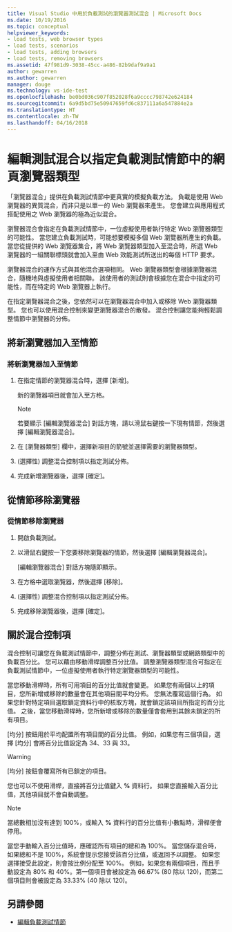 ```yaml
---
title: Visual Studio 中用於負載測試的瀏覽器測試混合 | Microsoft Docs
ms.date: 10/19/2016
ms.topic: conceptual
helpviewer_keywords:
- load tests, web browser types
- load tests, scenarios
- load tests, adding browsers
- load tests, removing browsers
ms.assetid: 47f981d9-3038-45cc-a486-82b9daf9a9a1
author: gewarren
ms.author: gewarren
manager: douge
ms.technology: vs-ide-test
ms.openlocfilehash: be0bd036c907f852028f6a9cccc798742e624184
ms.sourcegitcommit: 6a9d5bd75e50947659fd6c837111a6a547884e2a
ms.translationtype: HT
ms.contentlocale: zh-TW
ms.lasthandoff: 04/16/2018
---
```

# <a name="edit-the-test-mix-to-specify-which-web-browsers-types-in-a-load-test-scenario"></a>編輯測試混合以指定負載測試情節中的網頁瀏覽器類型

「瀏覽器混合」提供在負載測試情節中更真實的模擬負載方法。 負載是使用 Web 瀏覽器的異質混合，而非只是以單一的 Web 瀏覽器來產生。 您會建立與應用程式搭配使用之 Web 瀏覽器的極為近似混合。

 瀏覽器混合會指定在負載測試情節中，一位虛擬使用者執行特定 Web 瀏覽器類型的可能性。 當您建立負載測試時，可能想要模擬多個 Web 瀏覽器所產生的負載。 當您從提供的 Web 瀏覽器集合，將 Web 瀏覽器類型加入至混合時，所選 Web 瀏覽器的一組關聯標頭就會加入至由 Web 效能測試所送出的每個 HTTP 要求。

 瀏覽器混合的運作方式與其他混合選項相同。 Web 瀏覽器類型會根據瀏覽器混合，隨機地與虛擬使用者相關聯。 該使用者的測試則會根據您在混合中指定的可能性，而在特定的 Web 瀏覽器上執行。

 在指定瀏覽器混合之後，您依然可以在瀏覽器混合中加入或移除 Web 瀏覽器類型。 您也可以使用混合控制來變更瀏覽器混合的散發。 混合控制讓您能夠輕鬆調整情節中瀏覽器的分佈。

## <a name="adding-new-browsers-to-a-scenario"></a>將新瀏覽器加入至情節

### <a name="to-add-new-browsers-to-a-scenario"></a>將新瀏覽器加入至情節

1.  在指定情節的瀏覽器混合時，選擇 [新增]。

     新的瀏覽器項目就會加入至方格。

    > [!NOTE]
    > 若要顯示 [編輯瀏覽器混合] 對話方塊，請以滑鼠右鍵按一下現有情節，然後選擇 [編輯瀏覽器混合]。

2.  在 [瀏覽器類型] 欄中，選擇新項目的箭號並選擇需要的瀏覽器類型。

3.  (選擇性) 調整混合控制項以指定測試分佈。

4.  完成新增瀏覽器後，選擇 [確定]。

##  <a name="EditingTestMixSpecifyBrowserRemovingBrowserTypes"></a> 從情節移除瀏覽器

### <a name="to-remove-browsers-from-a-scenario"></a>從情節移除瀏覽器

1.  開啟負載測試。

2.  以滑鼠右鍵按一下您要移除瀏覽器的情節，然後選擇 [編輯瀏覽器混合]。

     [編輯瀏覽器混合] 對話方塊隨即顯示。

3.  在方格中選取瀏覽器，然後選擇 [移除]。

4.  (選擇性) 調整混合控制項以指定測試分佈。

5.  完成移除瀏覽器後，選擇 [確定]。

## <a name="about-the-mix-control"></a>關於混合控制項

 混合控制可讓您在負載測試情節中，調整分佈在測試、瀏覽器類型或網路類型中的負載百分比。 您可以藉由移動滑桿調整百分比值。 調整瀏覽器類型混合可指定在負載測試情節中，一位虛擬使用者執行特定瀏覽器類型的可能性。

 當您移動滑桿時，所有可用項目的百分比值就會變更。 如果您有兩個以上的項目，您所新增或移除的數量會在其他項目間平均分佈。 您無法覆寫這個行為。 如果您針對特定項目選取鎖定資料行中的核取方塊，就會鎖定該項目所指定的百分比值。 之後，當您移動滑桿時，您所新增或移除的數量僅會套用到其餘未鎖定的所有項目。

 [均分] 按鈕用於平均配置所有項目間的百分比值。 例如，如果您有三個項目，選擇 [均分] 會將百分比值設定為 34、33 與 33。

> [!WARNING]
> [均分] 按鈕會覆寫所有已鎖定的項目。

 您也可以不使用滑桿，直接將百分比值鍵入 **%** 資料行。 如果您直接輸入百分比值，其他項目就不會自動調整。

> [!NOTE]
> 當總數相加沒有達到 100%，或輸入 **%** 資料行的百分比值有小數點時，滑桿便會停用。

 當您手動輸入百分比值時，應確認所有項目的總和為 100%。 當您儲存混合時，如果總和不是 100%，系統會提示您接受該百分比值，或返回予以調整。 如果您選擇接受此設定，則會按比例分配至 100%。  例如，如果您有兩個項目，而且手動設定為 80% 和 40%。第一個項目會被設定為 66.67% (80 除以 120)，而第二個項目則會被設定為 33.33% (40 除以 120)。

## <a name="see-also"></a>另請參閱

- [編輯負載測試情節](../test/edit-load-test-scenarios.md)